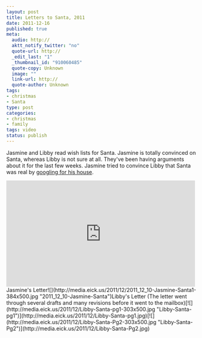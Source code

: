 ```yaml
--- 
layout: post
title: Letters to Santa, 2011
date: 2011-12-16
published: true
meta: 
  audio: http://
  aktt_notify_twitter: "no"
  quote-url: http://
  _edit_last: "1"
  _thumbnail_id: "910060485"
  quote-copy: Unknown
  image: ""
  link-url: http://
  quote-author: Unknown
tags: 
- christmas
- Santa
type: post
categories: 
- christmas
- family
tags: video
status: publish
---
```

Jasmine and Libby read wish lists for Santa. Jasmine is totally convinced on Santa, whereas Libby is not sure at all. They've been having arguments about it for the last few weeks. Jasmine tried to convince Libby that Santa was real by [googling for his house](http://g.co/maps/w27p4).

<iframe src="http://player.vimeo.com/video/33807825?title=0&amp;byline=0&amp;portrait=0" frameborder="0" height="281" width="499"></iframe>Jasmine's Letter![](http://media.eick.us/2011/12/2011_12_10-Jasmine-Santa1-384x500.jpg "2011_12_10-Jasmine-Santa")Libby's Letter (The letter went through several drafts and many revisions before it went to the mailbox)[![](http://media.eick.us/2011/12/Libby-Santa-pg1-303x500.jpg "Libby-Santa-pg1")](http://media.eick.us/2011/12/Libby-Santa-pg1.jpg)[![](http://media.eick.us/2011/12/Libby-Santa-Pg2-303x500.jpg "Libby-Santa-Pg2")](http://media.eick.us/2011/12/Libby-Santa-Pg2.jpg)

